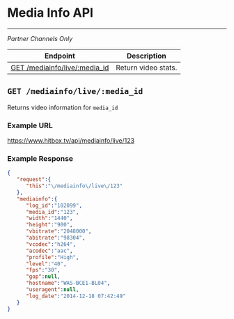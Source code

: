 # Media Info API
***
*Partner Channels Only*

| Endpoint | Description |
| ---- | --------------- |
| [GET /mediainfo/live/:media_id](/.md#get-mediainfolivemedia_id) | Return video stats. |

## `GET /mediainfo/live/:media_id`

Returns video information for `media_id`

### Example URL

https://www.hitbox.tv/api/mediainfo/live/123

### Example Response 

```json
{
   "request":{
      "this":"\/mediainfo\/live\/123"
   },
   "mediainfo":{
      "log_id":"102099",
      "media_id":"123",
      "width":"1440",
      "height":"900",
      "vbitrate":"2048000",
      "abitrate":"98304",
      "vcodec":"h264",
      "acodec":"aac",
      "profile":"High",
      "level":"40",
      "fps":"30",
      "gop":null,
      "hostname":"WAS-BCE1-BL04",
      "useragent":null,
      "log_date":"2014-12-18 07:42:49"
   }
}
```
